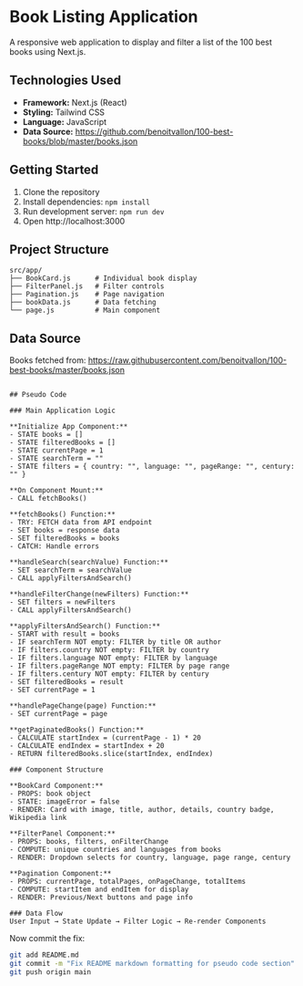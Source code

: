 # Book Listing Application

A responsive web application to display and filter a list of the 100 best books using Next.js.

## Technologies Used

- **Framework:** Next.js (React)
- **Styling:** Tailwind CSS
- **Language:** JavaScript
- **Data Source:** https://github.com/benoitvallon/100-best-books/blob/master/books.json

## Getting Started

1. Clone the repository
2. Install dependencies: `npm install`
3. Run development server: `npm run dev`
4. Open http://localhost:3000

## Project Structure

```
src/app/
├── BookCard.js      # Individual book display
├── FilterPanel.js   # Filter controls
├── Pagination.js    # Page navigation
├── bookData.js      # Data fetching
└── page.js          # Main component
```

## Data Source

Books fetched from: https://raw.githubusercontent.com/benoitvallon/100-best-books/master/books.json
```

## Pseudo Code

### Main Application Logic

**Initialize App Component:**
- STATE books = []
- STATE filteredBooks = []
- STATE currentPage = 1
- STATE searchTerm = ""
- STATE filters = { country: "", language: "", pageRange: "", century: "" }

**On Component Mount:**
- CALL fetchBooks()

**fetchBooks() Function:**
- TRY: FETCH data from API endpoint
- SET books = response data
- SET filteredBooks = books
- CATCH: Handle errors

**handleSearch(searchValue) Function:**
- SET searchTerm = searchValue
- CALL applyFiltersAndSearch()

**handleFilterChange(newFilters) Function:**
- SET filters = newFilters
- CALL applyFiltersAndSearch()

**applyFiltersAndSearch() Function:**
- START with result = books
- IF searchTerm NOT empty: FILTER by title OR author
- IF filters.country NOT empty: FILTER by country
- IF filters.language NOT empty: FILTER by language
- IF filters.pageRange NOT empty: FILTER by page range
- IF filters.century NOT empty: FILTER by century
- SET filteredBooks = result
- SET currentPage = 1

**handlePageChange(page) Function:**
- SET currentPage = page

**getPaginatedBooks() Function:**
- CALCULATE startIndex = (currentPage - 1) * 20
- CALCULATE endIndex = startIndex + 20
- RETURN filteredBooks.slice(startIndex, endIndex)

### Component Structure

**BookCard Component:**
- PROPS: book object
- STATE: imageError = false
- RENDER: Card with image, title, author, details, country badge, Wikipedia link

**FilterPanel Component:**
- PROPS: books, filters, onFilterChange
- COMPUTE: unique countries and languages from books
- RENDER: Dropdown selects for country, language, page range, century

**Pagination Component:**
- PROPS: currentPage, totalPages, onPageChange, totalItems
- COMPUTE: startItem and endItem for display
- RENDER: Previous/Next buttons and page info

### Data Flow
User Input → State Update → Filter Logic → Re-render Components
```

Now commit the fix:

```bash
git add README.md
git commit -m "Fix README markdown formatting for pseudo code section"
git push origin main